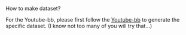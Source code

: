 How to make dataset?


For the Youtube-bb, please first follow the [Youtube-bb](https://github.com/mbuckler/youtube-bb) to generate the specific dataset. (I know not too many of you will try that...)

